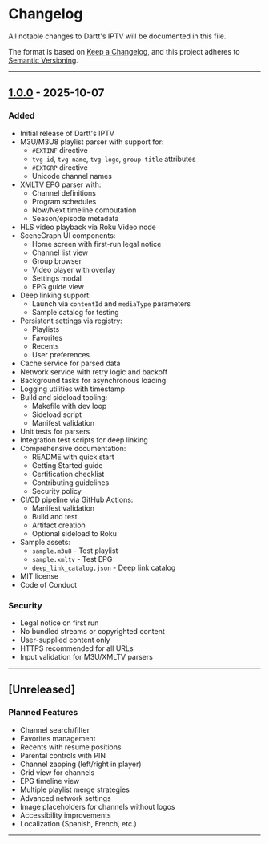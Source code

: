 # Changelog

All notable changes to Dartt's IPTV will be documented in this file.

The format is based on [Keep a Changelog](https://keepachangelog.com/en/1.0.0/),
and this project adheres to [Semantic Versioning](https://semver.org/spec/v2.0.0.html).

---

## [1.0.0] - 2025-10-07

### Added
- Initial release of Dartt's IPTV
- M3U/M3U8 playlist parser with support for:
  - `#EXTINF` directive
  - `tvg-id`, `tvg-name`, `tvg-logo`, `group-title` attributes
  - `#EXTGRP` directive
  - Unicode channel names
- XMLTV EPG parser with:
  - Channel definitions
  - Program schedules
  - Now/Next timeline computation
  - Season/episode metadata
- HLS video playback via Roku Video node
- SceneGraph UI components:
  - Home screen with first-run legal notice
  - Channel list view
  - Group browser
  - Video player with overlay
  - Settings modal
  - EPG guide view
- Deep linking support:
  - Launch via `contentId` and `mediaType` parameters
  - Sample catalog for testing
- Persistent settings via registry:
  - Playlists
  - Favorites
  - Recents
  - User preferences
- Cache service for parsed data
- Network service with retry logic and backoff
- Background tasks for asynchronous loading
- Logging utilities with timestamp
- Build and sideload tooling:
  - Makefile with dev loop
  - Sideload script
  - Manifest validation
- Unit tests for parsers
- Integration test scripts for deep linking
- Comprehensive documentation:
  - README with quick start
  - Getting Started guide
  - Certification checklist
  - Contributing guidelines
  - Security policy
- CI/CD pipeline via GitHub Actions:
  - Manifest validation
  - Build and test
  - Artifact creation
  - Optional sideload to Roku
- Sample assets:
  - `sample.m3u8` - Test playlist
  - `sample.xmltv` - Test EPG
  - `deep_link_catalog.json` - Deep link catalog
- MIT license
- Code of Conduct

### Security
- Legal notice on first run
- No bundled streams or copyrighted content
- User-supplied content only
- HTTPS recommended for all URLs
- Input validation for M3U/XMLTV parsers

---

## [Unreleased]

### Planned Features
- Channel search/filter
- Favorites management
- Recents with resume positions
- Parental controls with PIN
- Channel zapping (left/right in player)
- Grid view for channels
- EPG timeline view
- Multiple playlist merge strategies
- Advanced network settings
- Image placeholders for channels without logos
- Accessibility improvements
- Localization (Spanish, French, etc.)

---

[1.0.0]: https://github.com/darttdev/Dartts-IPTV/releases/tag/v1.0.0
